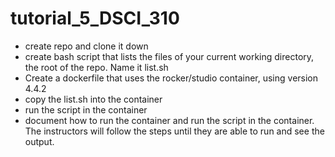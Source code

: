 # tutorial_5_DSCI_310

- create repo and clone it down
- create bash script that lists the files of your current working directory, the root of the repo. Name it list.sh
- Create a dockerfile that uses the rocker/studio container, using version 4.4.2
- copy the list.sh into the container
- run the script in the container
- document how to run the container and run the script in the container. The instructors will follow the steps until they are able to run and see the output.
